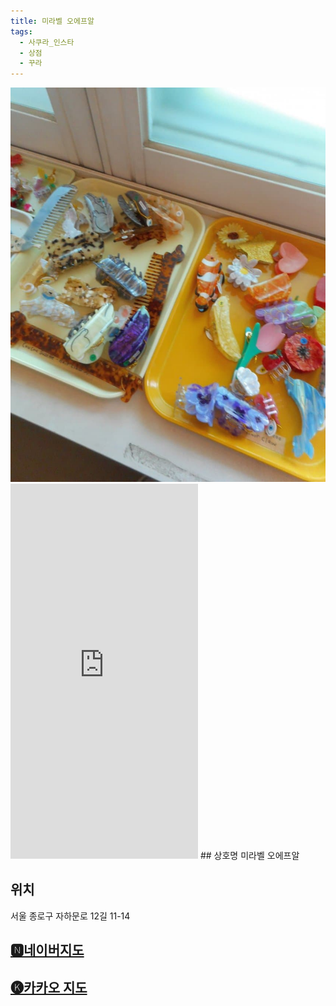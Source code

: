 ```yaml
---
title: 미라벨 오에프알
tags:
  - 사쿠라_인스타
  - 상점
  - 꾸라
---
```

<img src="assets/1741350769.jpg">

<iframe src="https://www.instagram.com/p/C76FngaS_vq/embed" frameborder="0" scrolling="auto" allowtransparency="true" height="600"></iframe>
## 상호명
미라벨 오에프알

## 위치
서울 종로구 자하문로 12길 11-14


## [🅽네이버지도](https://naver.me/GkR3vuc2)

## [🅚카카오 지도](https://place.map.kakao.com/126281276)